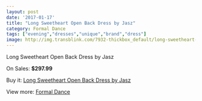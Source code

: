 ```yaml
---
layout: post
date: '2017-01-17'
title: "Long Sweetheart Open Back Dress by Jasz"
category: Formal Dance
tags: ["evening","dresses","unique","brand","dress"]
image: http://img.transblink.com/7932-thickbox_default/long-sweetheart-open-back-dress-by-jasz.jpg
---
```

Long Sweetheart Open Back Dress by Jasz

On Sales: **$297.99**
<a href="https://www.transblink.com/en/formal-dance/2574-long-sweetheart-open-back-dress-by-jasz.html"><amp-img layout="responsive" width="600" height="600" src="//img.transblink.com/7932-thickbox_default/long-sweetheart-open-back-dress-by-jasz.jpg" alt="Long Sweetheart Open Back Dress by Jasz 0" /></a>
<a href="https://www.transblink.com/en/formal-dance/2574-long-sweetheart-open-back-dress-by-jasz.html"><amp-img layout="responsive" width="600" height="600" src="//img.transblink.com/7933-thickbox_default/long-sweetheart-open-back-dress-by-jasz.jpg" alt="Long Sweetheart Open Back Dress by Jasz 1" /></a>

Buy it: [Long Sweetheart Open Back Dress by Jasz](https://www.transblink.com/en/formal-dance/2574-long-sweetheart-open-back-dress-by-jasz.html "Long Sweetheart Open Back Dress by Jasz")

View more: [Formal Dance](https://www.transblink.com/en/6-formal-dance "Formal Dance")